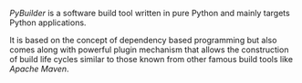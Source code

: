 _PyBuilder_ is a software build tool written in pure Python and mainly
targets Python applications.

It is based on the concept of dependency based programming but also comes
along with powerful plugin mechanism that allows the construction of build life
cycles similar to those known from other famous build tools like _Apache Maven_.
